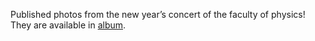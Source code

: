 Published photos from the new year’s concert of the faculty of physics! They are available in [album](https://vk.com/physvsu?z=album-131429_259533731).